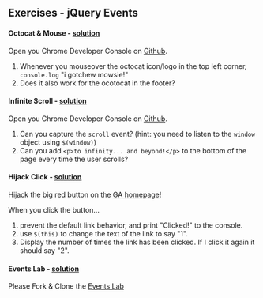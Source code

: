 ## Exercises - jQuery Events

#### Octocat & Mouse - [solution](solutions.md)
Open you Chrome Developer Console on [Github](https://github.com/sf-wdi-25/notes).

1. Whenever you mouseover the octocat icon/logo in the top left corner, `console.log` "i gotchew mowsie!"
2. Does it also work for the ocotocat in the footer?

#### Infinite Scroll - [solution](solutions.md)
Open you Chrome Developer Console on [Github](https://github.com/sf-wdi-25/notes).

1. Can you capture the `scroll` event? (hint: you need to listen to the `window` object using `$(window)`)
2. Can you add `<p>to infinity... and beyond!</p>` to the bottom of the page every time the user scrolls?

#### Hijack Click - [solution](solutions.md)
Hijack the big red button on the [GA homepage](https://generalassemb.ly/)!  

When you click the button...

1. prevent the default link behavior, and print "Clicked!" to the console.
2. use `$(this)` to change the text of the link to say "1".
3. Display the number of times the link has been clicked. If I click it again it should say "2".

#### Events Lab - [solution](https://github.com/sf-wdi-25/events_lab/tree/solutions)
Please Fork & Clone the [Events Lab](https://github.com/sf-wdi-25/events_lab)


